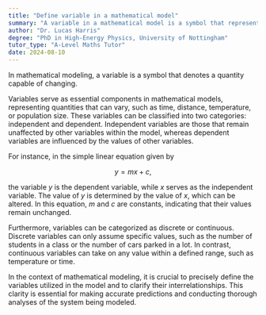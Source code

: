 ```yaml
---
title: "Define variable in a mathematical model"
summary: "A variable in a mathematical model is a symbol that represents a quantity that can change."
author: "Dr. Lucas Harris"
degree: "PhD in High-Energy Physics, University of Nottingham"
tutor_type: "A-Level Maths Tutor"
date: 2024-08-10
---
```


In mathematical modeling, a variable is a symbol that denotes a quantity capable of changing.

Variables serve as essential components in mathematical models, representing quantities that can vary, such as time, distance, temperature, or population size. These variables can be classified into two categories: independent and dependent. Independent variables are those that remain unaffected by other variables within the model, whereas dependent variables are influenced by the values of other variables.

For instance, in the simple linear equation given by 

$$ y = mx + c, $$ 

the variable $y$ is the dependent variable, while $x$ serves as the independent variable. The value of $y$ is determined by the value of $x$, which can be altered. In this equation, $m$ and $c$ are constants, indicating that their values remain unchanged.

Furthermore, variables can be categorized as discrete or continuous. Discrete variables can only assume specific values, such as the number of students in a class or the number of cars parked in a lot. In contrast, continuous variables can take on any value within a defined range, such as temperature or time.

In the context of mathematical modeling, it is crucial to precisely define the variables utilized in the model and to clarify their interrelationships. This clarity is essential for making accurate predictions and conducting thorough analyses of the system being modeled.
    